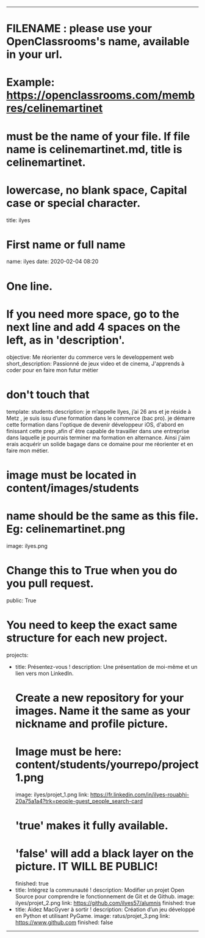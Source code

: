 ---

# FILENAME : please use your OpenClassrooms's name, available in your url.
# Example: https://openclassrooms.com/membres/celinemartinet
# must be the name of your file. If file name is celinemartinet.md, title is celinemartinet.
# lowercase, no blank space, Capital case or special character.
title: ilyes

# First name or full name
name: ilyes
date: 2020-02-04 08:20

# One line.
# If you need more space, go to the next line and add 4 spaces on the left, as in 'description'.
objective: Me réorienter du commerce vers le developpement web
short_description: Passionné de jeux video et de cinema, J'apprends à coder pour en faire mon futur métier

# don't touch that
template: students
description: 
    je m’appelle Ilyes, j’ai 26 ans et je réside à Metz , je suis issu d’une formation dans le commerce
    (bac pro). je démarre cette formation dans l'optique de devenir développeur iOS, d'abord en finissant cette prep ,afin d’
    être capable de travailler dans une entreprise dans laquelle je pourrais terminer ma formation en alternance. Ainsi j'aim
    erais acquérir un solide bagage dans ce domaine pour me réorienter et en faire mon métier. 

# image must be located in content/images/students
# name should be the same as this file. Eg: celinemartinet.png
image: ilyes.png

# Change this to True when you do you pull request.
public: True

# You need to keep the exact same structure for each new project.
projects:
  - title: Présentez-vous !
    description: Une présentation de moi-même et un lien vers mon LinkedIn.
    # Create a new repository for your images. Name it the same as your nickname and profile picture.
    # Image must be here: content/students/yourrepo/project1.png
    image: ilyes/projet_1.png
    link: https://fr.linkedin.com/in/ilyes-rouabhi-20a75a1a4?trk=people-guest_people_search-card
    # 'true' makes it fully available.
    # 'false' will add a black layer on the picture. IT WILL BE PUBLIC!
    finished: true
  - title: Intégrez la communauté !
    description: Modifier un projet Open Source pour comprendre le fonctionnement de Git et de Github. 
    image: ilyes/projet_2.png
    link: https://github.com/ilyes57/alumnis
    finished: true
  - title: Aidez MacGyver à sortir !
    description: Création d’un jeu développé en Python et utilisant PyGame.
    image: ratus/projet_3.png
    link: https://www.github.com
    finished: false
---